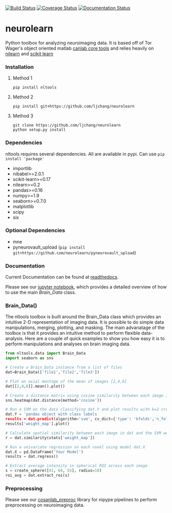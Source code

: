 [![Build Status](https://api.travis-ci.org/ljchang/nltools.png)](https://travis-ci.org/ljchang/nltools/)
[![Coverage Status](https://coveralls.io/repos/github/ljchang/nltools/badge.svg?branch=master)](https://coveralls.io/github/ljchang/nltools?branch=master)
[![Documentation Status](https://readthedocs.org/projects/neurolearn/badge/?version=latest)](http://neurolearn.readthedocs.io/en/latest/?badge=latest)

# neurolearn
Python toolbox for analyzing neuroimaging data.  It is based off of Tor Wager's object oriented matlab [canlab core tools](http://wagerlab.colorado.edu/tools) and relies heavily on [nilearn](http://nilearn.github.io) and [scikit learn](http://scikit-learn.org/stable/index.html)

### Installation
1. Method 1
  
   ```
   pip install nltools
   ```

2. Method 2
  
   ```
   pip install git+https://github.com/ljchang/neurolearn
   ```

3. Method 3

   ```
   git clone https://github.com/ljchang/neurolearn
   python setup.py install
   ```

### Dependencies
nltools requires several dependencies.  All are available in pypi.  Can use `pip install 'package'`
 - importlib
 - nibabel>=2.0.1
 - scikit-learn>=0.17
 - nilearn>=0.2
 - pandas>=0.16
 - numpy>=1.9
 - seaborn>=0.7.0
 - matplotlib
 - scipy
 - six
 
### Optional Dependencies
 - mne
 - pyneurovault_upload (`pip install git+https://github.com/neurolearn/pyneurovault_upload`)
 
### Documentation
Current Documentation can be found at [readthedocs](http://neurolearn.readthedocs.org/en/latest).  

Please see our [jupyter notebook](https://github.com/ljchang/neurolearn/blob/master/scripts/NLTools_Brain_Data_Class_Tutorial.ipynb), which provides a detailed overview of how to use the main *Brain_Data* class.  

### Brain_Data()

The nltools toolbox is built around the Brain_Data class which provides an intuitive 2-D representation of imaging data.  It is possible to do simple data manipulations, merging, plotting, and masking.  The main advanatage of the toolbox is that it provides an intuitive method to perform flexible data-analysis.  Here are a couple of quick examples to show you how easy it is to perform manipulations and analyses on brain imaging data.

``` python
from nltools.data import Brain_Data
import seaborn as sns

# Create a Brain_Data instance from a list of files
dat=Brain_Data(['file1','file2','file3'])

# Plot an axial montage of the mean of images [2,4,6]
dat[[2,4,6]].mean().plot()

# Create a distance matrix using cosine similarity between each image in dat and plot using seaborn
sns.heatmap(dat.distance(method='cosine'))

# Run a SVM on the data classifying dat.Y and plot results with k=2 cross-validation
dat.Y = 'pandas object with class labels
results = dat.predict(algorithm='svm', cv_dict={'type': 'kfolds','n_folds': 2, 'n':len(dat.Y)}, plot=False,**{'kernel':"linear"})
results['weight_map'].plot()

# Calculate spatial similarity between each image in dat and the SVM weightmap
r = dat.similarity(stats['weight_map'])

# Run a univariate regression on each voxel using model dat.X
dat.X = pd.DataFrame('Your Model')
results = dat.regress()

# Extract average intensity in spherical ROI across each image
s = create_sphere([41, 64, 55], radius=10)
roi_avg = dat.extract_roi(s)
```

### Preprocessing
Please see our [cosanlab_preproc](https://github.com/cosanlab/cosanlab_preproc) library for nipype pipelines to perform preprocessing on neuroimaging data.
